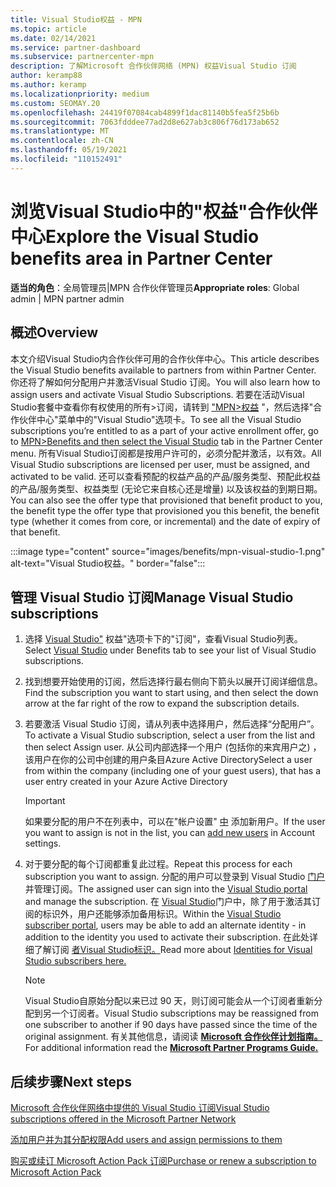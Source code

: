 ```yaml
---
title: Visual Studio权益 - MPN
ms.topic: article
ms.date: 02/14/2021
ms.service: partner-dashboard
ms.subservice: partnercenter-mpn
description: 了解Microsoft 合作伙伴网络 (MPN) 权益Visual Studio 订阅
author: keramp88
ms.author: keramp
ms.localizationpriority: medium
ms.custom: SEOMAY.20
ms.openlocfilehash: 24419f07084cab4899f1dac81140b5fea5f25b6b
ms.sourcegitcommit: 7063fdddee77ad2d8e627ab3c806f76d173ab652
ms.translationtype: MT
ms.contentlocale: zh-CN
ms.lasthandoff: 05/19/2021
ms.locfileid: "110152491"
---
```

# <a name="explore-the-visual-studio-benefits-area-in-partner-center"></a><span data-ttu-id="910e5-103">浏览Visual Studio中的"权益"合作伙伴中心</span><span class="sxs-lookup"><span data-stu-id="910e5-103">Explore the Visual Studio benefits area in Partner Center</span></span>

<span data-ttu-id="910e5-104">**适当的角色**：全局管理员|MPN 合作伙伴管理员</span><span class="sxs-lookup"><span data-stu-id="910e5-104">**Appropriate roles**: Global admin | MPN partner admin</span></span>

## <a name="overview"></a><span data-ttu-id="910e5-105">概述</span><span class="sxs-lookup"><span data-stu-id="910e5-105">Overview</span></span>

<span data-ttu-id="910e5-106">本文介绍Visual Studio内合作伙伴可用的合作伙伴中心。</span><span class="sxs-lookup"><span data-stu-id="910e5-106">This article describes the Visual Studio benefits available to partners from within Partner Center.</span></span> <span data-ttu-id="910e5-107">你还将了解如何分配用户并激活Visual Studio 订阅。</span><span class="sxs-lookup"><span data-stu-id="910e5-107">You will also learn how to assign users and activate Visual Studio Subscriptions.</span></span> <span data-ttu-id="910e5-108">若要在活动Visual Studio套餐中查看你有权使用的所有>订阅，请转到  ["MPN>权益](https://partner.microsoft.com/dashboard/mpn/membership/benefits/visualstudio) "，然后选择"合作伙伴中心"菜单中的"Visual Studio"选项卡。</span><span class="sxs-lookup"><span data-stu-id="910e5-108">To see all the Visual Studio subscriptions you’re entitled to as a part of your active enrollment offer, go to  [MPN>Benefits and then select the Visual Studio](https://partner.microsoft.com/dashboard/mpn/membership/benefits/visualstudio) tab in the Partner Center menu.</span></span> <span data-ttu-id="910e5-109">所有Visual Studio订阅都是按用户许可的，必须分配并激活，以有效。</span><span class="sxs-lookup"><span data-stu-id="910e5-109">All Visual Studio subscriptions are licensed per user, must be assigned, and activated to be valid.</span></span> <span data-ttu-id="910e5-110">还可以查看预配的权益产品的产品/服务类型、预配此权益的产品/服务类型、权益类型 (无论它来自核心还是增量) 以及该权益的到期日期。</span><span class="sxs-lookup"><span data-stu-id="910e5-110">You can also see the offer type that provisioned that benefit product to you, the benefit type the offer type that provisioned you this benefit, the benefit type (whether it comes from core, or incremental) and the date of expiry of that benefit.</span></span>

:::image type="content" source="images/benefits/mpn-visual-studio-1.png" alt-text="Visual Studio权益。" border="false":::

## <a name="manage-visual-studio-subscriptions"></a><span data-ttu-id="910e5-112">管理 Visual Studio 订阅</span><span class="sxs-lookup"><span data-stu-id="910e5-112">Manage Visual Studio subscriptions</span></span>

1. <span data-ttu-id="910e5-113">选择 [Visual Studio"](https://partner.microsoft.com/dashboard/mpn/membership/benefits/visualstudio) 权益"选项卡下的"订阅"，查看Visual Studio列表。</span><span class="sxs-lookup"><span data-stu-id="910e5-113">Select [Visual Studio](https://partner.microsoft.com/dashboard/mpn/membership/benefits/visualstudio) under Benefits tab to see your list of Visual Studio subscriptions.</span></span>

2. <span data-ttu-id="910e5-114">找到想要开始使用的订阅，然后选择行最右侧向下箭头以展开订阅详细信息。</span><span class="sxs-lookup"><span data-stu-id="910e5-114">Find the subscription you want to start using, and then select the down arrow at the far right of the row to expand the subscription details.</span></span>

3. <span data-ttu-id="910e5-115">若要激活 Visual Studio 订阅，请从列表中选择用户，然后选择“分配用户”。</span><span class="sxs-lookup"><span data-stu-id="910e5-115">To activate a Visual Studio subscription, select a user from the list and then select Assign user.</span></span> <span data-ttu-id="910e5-116">从公司内部选择一个用户 (包括你的来宾用户之) ，该用户在你的公司中创建的用户条目Azure Active Directory</span><span class="sxs-lookup"><span data-stu-id="910e5-116">Select a user from within the company (including one of your guest users), that has a user entry created in your Azure Active Directory</span></span>

   > [!IMPORTANT]
   > <span data-ttu-id="910e5-117">如果要分配的用户不在列表中，可以在"帐户设置" [中](create-user-accounts-and-set-permissions.md) 添加新用户。</span><span class="sxs-lookup"><span data-stu-id="910e5-117">If the user you want to assign is not in the list, you can [add new users](create-user-accounts-and-set-permissions.md) in Account settings.</span></span>

4. <span data-ttu-id="910e5-118">对于要分配的每个订阅都重复此过程。</span><span class="sxs-lookup"><span data-stu-id="910e5-118">Repeat this process for each subscription you want to assign.</span></span> <span data-ttu-id="910e5-119">分配的用户可以登录到 Visual Studio [门户](https://my.visualstudio.com/) 并管理订阅。</span><span class="sxs-lookup"><span data-stu-id="910e5-119">The assigned user can sign into the [Visual Studio portal](https://my.visualstudio.com/) and manage the subscription.</span></span> <span data-ttu-id="910e5-120">在 [Visual Studio](https://my.visualstudio.com/?wt.mc_id=o%7Emsft%7Edocs)门户中，除了用于激活其订阅的标识外，用户还能够添加备用标识。</span><span class="sxs-lookup"><span data-stu-id="910e5-120">Within the [Visual Studio subscriber portal](https://my.visualstudio.com/?wt.mc_id=o%7Emsft%7Edocs), users may be able to add an alternate identity - in addition to the identity you used to activate their subscription.</span></span> <span data-ttu-id="910e5-121">在此处详细了解订阅 [者Visual Studio标识。](/visualstudio/subscriptions/vs-alternate-identity)</span><span class="sxs-lookup"><span data-stu-id="910e5-121">Read more about [Identities for Visual Studio subscribers here.](/visualstudio/subscriptions/vs-alternate-identity)</span></span>

   > [!Note]
   > <span data-ttu-id="910e5-122">Visual Studio自原始分配以来已过 90 天，则订阅可能会从一个订阅者重新分配到另一个订阅者。</span><span class="sxs-lookup"><span data-stu-id="910e5-122">Visual Studio subscriptions may be reassigned from one subscriber to another if 90 days have passed since the time of the original assignment.</span></span> <span data-ttu-id="910e5-123">有关其他信息，请阅读 **[Microsoft 合作伙伴计划指南。](https://aka.ms/partner-benefits-use-guide)**</span><span class="sxs-lookup"><span data-stu-id="910e5-123">For additional information read the **[Microsoft Partner Programs Guide.](https://aka.ms/partner-benefits-use-guide)**</span></span>

## <a name="next-steps"></a><span data-ttu-id="910e5-124">后续步骤</span><span class="sxs-lookup"><span data-stu-id="910e5-124">Next steps</span></span>

[<span data-ttu-id="910e5-125">Microsoft 合作伙伴网络中提供的 Visual Studio 订阅</span><span class="sxs-lookup"><span data-stu-id="910e5-125">Visual Studio subscriptions offered in the Microsoft Partner Network</span></span>](/visualstudio/subscriptions/program-mpn)

[<span data-ttu-id="910e5-126">添加用户并为其分配权限</span><span class="sxs-lookup"><span data-stu-id="910e5-126">Add users and assign permissions to them</span></span>](create-user-accounts-and-set-permissions.md)

[<span data-ttu-id="910e5-127">购买或续订 Microsoft Action Pack 订阅</span><span class="sxs-lookup"><span data-stu-id="910e5-127">Purchase or renew a subscription to Microsoft Action Pack</span></span>](mpn-get-action-pack.md)
